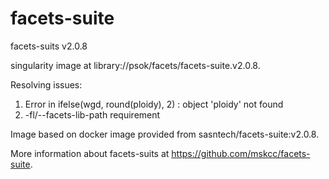 # facets-suite

facets-suits v2.0.8

singularity image at library://psok/facets/facets-suite.v2.0.8.

Resolving issues:
1. Error in ifelse(wgd, round(ploidy), 2) : object 'ploidy' not found
2. -fl/--facets-lib-path requirement


Image based on docker image provided from sasntech/facets-suite:v2.0.8.

More information about facets-suits at https://github.com/mskcc/facets-suite.

